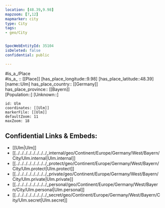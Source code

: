 ```yaml
---
location: [48.39,9.98] 
mapzoom: [7,12] 
mapmarker: city 
type: City
tags:
- geo/City


SpocWebEntityId: 35104
isDeleted: false
confidential: public

---
```

#is_a_/Place  
#is_a_ :: [[Place]] 
[has_place_longitude::9.98] 
[has_place_latitude::48.39] 
[name::Ulm] 
has_place_country:: [[Germany]]  
has_place_province:: [[Bayern]]  
[Population::] 
[Unknown::] 


```leaflet
id: Ulm
coordinates: [[Ulm]] 
markerFile: [[Ulm]] 
defaultZoom: 11 
maxZoom: 18
```


## Confidential Links & Embeds: 
- [[Ulm|Ulm]]  
- [[../../../../../../../../_internal/geo/Continent/Europe/Germany/West/Bayern/City/Ulm.internal|Ulm.internal]] 
- [[../../../../../../../../_protect/geo/Continent/Europe/Germany/West/Bayern/City/Ulm.protect|Ulm.protect]] 
- [[../../../../../../../../_private/geo/Continent/Europe/Germany/West/Bayern/City/Ulm.private|Ulm.private]] 
- [[../../../../../../../../_personal/geo/Continent/Europe/Germany/West/Bayern/City/Ulm.personal|Ulm.personal]] 
- [[../../../../../../../../_secret/geo/Continent/Europe/Germany/West/Bayern/City/Ulm.secret|Ulm.secret]] 
